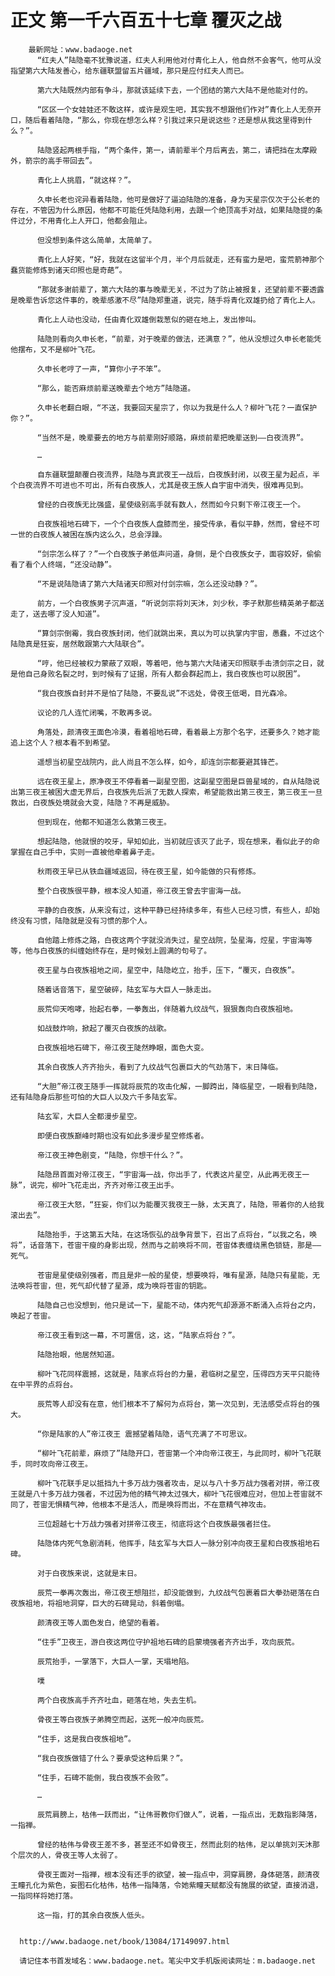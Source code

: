 # 正文 第一千六百五十七章 覆灭之战
        最新网址：www.badaoge.net
          “红夫人”陆隐毫不犹豫说道，红夫人利用他对付青化上人，他自然不会客气，他可从没指望第六大陆发善心，给东疆联盟留五片疆域，那只是应付红夫人而已。
      
          第六大陆既然内部有争斗，那就该延续下去，一个团结的第六大陆不是他能对付的。
      
          “区区一个女娃娃还不敢这样，或许是观生吧，其实我不想跟他们作对”青化上人无奈开口，随后看着陆隐，“那么，你现在想怎么样？引我过来只是说这些？还是想从我这里得到什么？”。
      
          陆隐竖起两根手指，“两个条件，第一，请前辈半个月后离去，第二，请把挡在太摩殿外，箭宗的高手带回去”。
      
          青化上人挑眉，“就这样？”。
      
          久申长老也诧异看着陆隐，他可是做好了逼迫陆隐的准备，身为天星宗仅次于公长老的存在，不管因为什么原因，他都不可能任凭陆隐利用，去跟一个绝顶高手对战，如果陆隐提的条件过分，不用青化上人开口，他都会阻止。
      
          但没想到条件这么简单，太简单了。
      
          青化上人好笑，“好，我就在这留半个月，半个月后就走，还有蛮力是吧，蛮荒箭神那个蠢货能修炼到诸天印照也是奇葩”。
      
          “那就多谢前辈了，第六大陆的事与晚辈无关，不过为了防止被报复，还望前辈不要透露是晚辈告诉您这件事的，晚辈感激不尽”陆隐郑重道，说完，随手将青化双雄扔给了青化上人。
      
          青化上人动也没动，任由青化双雄倒栽葱似的砸在地上，发出惨叫。
      
          陆隐则看向久申长老，“前辈，对于晚辈的做法，还满意？”，他从没想过久申长老能凭他摆布，又不是柳叶飞花。
      
          久申长老哼了一声，“算你小子不笨”。
      
          “那么，能否麻烦前辈送晚辈去个地方”陆隐道。
      
          久申长老翻白眼，“不送，我要回天星宗了，你以为我是什么人？柳叶飞花？一直保护你？”。
      
          “当然不是，晚辈要去的地方与前辈刚好顺路，麻烦前辈把晚辈送到——白夜流界”。
      
          …
      
          自东疆联盟颠覆白夜流界，陆隐与真武夜王一战后，白夜族封闭，以夜王星为起点，半个白夜流界不可进也不可出，所有白夜族人，尤其是夜王族人自宇宙中消失，很难再见到。
      
          曾经的白夜族无比强盛，星使级别高手就有数人，然而如今只剩下帝江夜王一个。
      
          白夜族祖地石碑下，一个个白夜族人盘膝而坐，接受传承，看似平静，然而，曾经不可一世的白夜族人被困在族内这么久，总会浮躁。
      
          “剑宗怎么样了？”一个白夜族子弟低声问道，身侧，是个白夜族女子，面容姣好，偷偷看了看个人终端，“还没动静”。
      
          “不是说陆隐请了第六大陆诸天印照对付剑宗嘛，怎么还没动静？”。
      
          前方，一个白夜族男子沉声道，“听说剑宗将刘天沐，刘少秋，李子默那些精英弟子都送走了，送去哪了没人知道”。
      
          “算剑宗倒霉，我白夜族封闭，他们就跳出来，真以为可以执掌内宇宙，愚蠢，不过这个陆隐真是狂妄，居然敢跟第六大陆联合”。
      
          “哼，他已经被权力蒙蔽了双眼，等着吧，他与第六大陆诸天印照联手击溃剑宗之日，就是他自己身败名裂之时，到时候有了证据，所有人都会群起而上，我白夜族也可以脱困”。
      
          “我白夜族自封并不是怕了陆隐，不要乱说”不远处，骨夜王低喝，目光森冷。
      
          议论的几人连忙闭嘴，不敢再多说。
      
          角落处，颜清夜王面色冷漠，看着祖地石碑，看着最上方那个名字，还要多久？她才能追上这个人？根本看不到希望。
      
          遥想当初星空战院内，此人尚且不怎么样，如今，却连剑宗都要避其锋芒。
      
          远在夜王星上，原净夜王不停看着一副星空图，这副星空图是巨兽星域的，自从陆隐说出第三夜王被困大虚无界后，白夜族先后派了无数人探索，希望能救出第三夜王，第三夜王一旦救出，白夜族处境就会大变，陆隐？不再是威胁。
      
          但到现在，他都不知道怎么救第三夜王。
      
          想起陆隐，他就恨的咬牙，早知如此，当初就应该灭了此子，现在想来，看似此子的命掌握在自己手中，实则一直被他牵着鼻子走。
      
          秋雨夜王早已从铁血疆域返回，待在夜王星，如今能做的只有修炼。
      
          整个白夜族很平静，根本没人知道，帝江夜王曾去宇宙海一战。
      
          平静的白夜族，从来没有过，这种平静已经持续多年，有些人已经习惯，有些人，却始终没有习惯，陆隐就是没有习惯的那个人。
      
          自他踏上修炼之路，白夜这两个字就没消失过，星空战院，坠星海，焢星，宇宙海等等，他与白夜族的纠缠始终存在，是时候划上圆满的句号了。
      
          夜王星与白夜族祖地之间，星空中，陆隐屹立，抬手，压下，“覆灭，白夜族”。
      
          随着话音落下，星空破碎，陆玄军与大巨人一脉走出。
      
          辰荒仰天咆哮，抬起右拳，一拳轰出，伴随着九纹战气，狠狠轰向白夜族祖地。
      
          如战鼓炸响，掀起了覆灭白夜族的战歌。
      
          白夜族祖地石碑下，帝江夜王陡然睁眼，面色大变。
      
          其余白夜族人齐齐抬头，看到了九纹战气包裹巨大的气劲落下，末日降临。
      
          “大胆”帝江夜王随手一挥就将辰荒的攻击化解，一脚跨出，降临星空，一眼看到陆隐，还有陆隐身后那些可怕的大巨人以及六千多陆玄军。
      
          陆玄军，大巨人全都漫步星空。
      
          即便白夜族巅峰时期也没有如此多漫步星空修炼者。
      
          帝江夜王神色剧变，“陆隐，你想干什么？”。
      
          陆隐昂首面对帝江夜王，“宇宙海一战，你出手了，代表这片星空，从此再无夜王一脉”，说完，柳叶飞花走出，齐齐对帝江夜王出手。
      
          帝江夜王大怒，“狂妄，你们以为能覆灭我夜王一脉，太天真了，陆隐，带着你的人给我滚出去”。
      
          陆隐抬手，于这第五大陆，在这场恢弘的战争背景下，召出了点将台，“以我之名，唤将”，话音落下，苍宙干瘦的身影出现，然而与之前唤将不同，苍宙体表缠绕黑色锁链，那是——死气。
      
          苍宙是星使级别强者，而且是非一般的星使，想要唤将，唯有星源，陆隐只有星能，无法唤将苍宙，但，死气却代替了星源，成为唤将苍宙的钥匙。
      
          陆隐自己也没想到，他只是试一下，星能不动，体内死气却源源不断涌入点将台之内，唤起了苍宙。
      
          帝江夜王看到这一幕，不可置信，这，这，“陆家点将台？”。
      
          陆隐抬眼，他居然知道。
      
          柳叶飞花同样震撼，这就是，陆家点将台的力量，君临树之星空，压得四方天平只能待在中平界的点将台。
      
          辰荒等人却没有在意，他们根本不了解何为点将台，第一次见到，无法感受点将台的强大。
      
          “你是陆家的人”帝江夜王 震撼望着陆隐，语气充满了不可思议。
      
          “柳叶飞花前辈，麻烦了”陆隐开口，苍宙第一个冲向帝江夜王，与此同时，柳叶飞花联手，同时攻向帝江夜王。
      
          柳叶飞花联手足以抵挡九十多万战力强者攻击，足以与八十多万战力强者对拼，帝江夜王就是八十多万战力强者，不过因为他的精气神太过强大，柳叶飞花很难应对，但加上苍宙就不同了，苍宙无惧精气神，他根本不是活人，而是唤将而出，不在意精气神攻击。
      
          三位超越七十万战力强者对拼帝江夜王，彻底将这个白夜族最强者拦住。
      
          陆隐体内死气急剧消耗，他挥手，陆玄军与大巨人一脉分别冲向夜王星和白夜族祖地石碑。
      
          对于白夜族来说，这就是末日。
      
          辰荒一拳再次轰出，帝江夜王想阻拦，却没能做到，九纹战气包裹着巨大拳劲砸落在白夜族祖地，将祖地洞穿，巨大的石碑晃动，斜着倒塌。
      
          颜清夜王等人面色发白，绝望的看着。
      
          “住手”卫夜王，游白夜这两位守护祖地石碑的启蒙境强者齐齐出手，攻向辰荒。
      
          辰荒抬手，一掌落下，大巨人一掌，天塌地陷。
      
          噗
      
          两个白夜族高手齐齐吐血，砸落在地，失去生机。
      
          骨夜王等白夜族子弟腾空而起，送死一般冲向辰荒。
      
          “住手，这是我白夜族祖地”。
      
          “我白夜族做错了什么？要承受这种后果？”。
      
          “住手，石碑不能倒，我白夜族不会败”。
      
          …
      
          辰荒肩膀上，枯伟一跃而出，“让伟哥教你们做人”，说着，一指点出，无数指影降落，一指禅。
      
          曾经的枯伟与骨夜王差不多，甚至还不如骨夜王，然而此刻的枯伟，足以单挑刘天沐那个层次的人，骨夜王等人太弱了。
      
          骨夜王面对一指禅，根本没有还手的欲望，被一指点中，洞穿肩膀，身体砸落，颜清夜王瞳孔化为紫色，妄图石化枯伟，枯伟一指降落，令她紫瞳天赋都没有施展的欲望，直接消退，一指同样将她打落。
      
          这一指，打的其余白夜族人低头。
      
      
      http://www.badaoge.net/book/13084/17149097.html
      
      请记住本书首发域名：www.badaoge.net。笔尖中文手机版阅读网址：m.badaoge.net